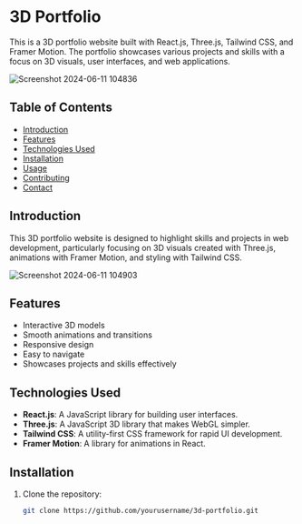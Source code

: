 # 3D Portfolio

This is a 3D portfolio website built with React.js, Three.js, Tailwind CSS, and Framer Motion. The portfolio showcases various projects and skills with a focus on 3D visuals, user interfaces, and web applications.

![Screenshot 2024-06-11 104836](https://github.com/AnushkaShendge/3D-Portfolio/assets/145828745/05d4d35f-6963-4e9f-8536-b448b3a9e1bd)

## Table of Contents

- [Introduction](#introduction)
- [Features](#features)
- [Technologies Used](#technologies-used)
- [Installation](#installation)
- [Usage](#usage)
- [Contributing](#contributing)
- [Contact](#contact)

## Introduction

This 3D portfolio website is designed to highlight skills and projects in web development, particularly focusing on 3D visuals created with Three.js, animations with Framer Motion, and styling with Tailwind CSS.

![Screenshot 2024-06-11 104903](https://github.com/AnushkaShendge/3D-Portfolio/assets/145828745/d05ef1db-9466-402b-a759-4d9f43889a79)

## Features

- Interactive 3D models
- Smooth animations and transitions
- Responsive design
- Easy to navigate
- Showcases projects and skills effectively

## Technologies Used

- **React.js**: A JavaScript library for building user interfaces.
- **Three.js**: A JavaScript 3D library that makes WebGL simpler.
- **Tailwind CSS**: A utility-first CSS framework for rapid UI development.
- **Framer Motion**: A library for animations in React.

## Installation

1. Clone the repository:

   ```bash
   git clone https://github.com/yourusername/3d-portfolio.git

